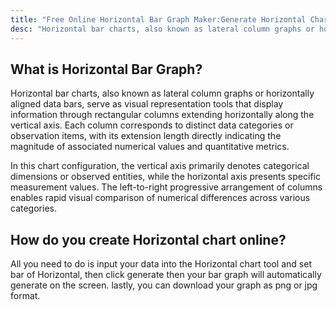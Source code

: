 ```yaml
---
title: "Free Online Horizontal Bar Graph Maker:Generate Horizontal Chart Easy"
desc: "Horizontal bar charts, also known as lateral column graphs or horizontally aligned data bars, serve as visual representation tools that display information through rectangular columns extending horizontally along the vertical axis. Try it now—no sign-up required!"
---
```


## What is Horizontal Bar Graph?

Horizontal bar charts, also known as lateral column graphs or horizontally aligned data bars, serve as visual representation tools that display information through rectangular columns extending horizontally along the vertical axis. Each column corresponds to distinct data categories or observation items, with its extension length directly indicating the magnitude of associated numerical values and quantitative metrics.

In this chart configuration, the vertical axis primarily denotes categorical dimensions or observed entities, while the horizontal axis presents specific measurement values. The left-to-right progressive arrangement of columns enables rapid visual comparison of numerical differences across various categories.

## How do you create Horizontal chart online?

All you need to do is input your data into the Horizontal chart tool and set bar of Horizontal, then click generate then your bar graph will automatically generate on the screen. lastly, you can download your graph as png or jpg format.
